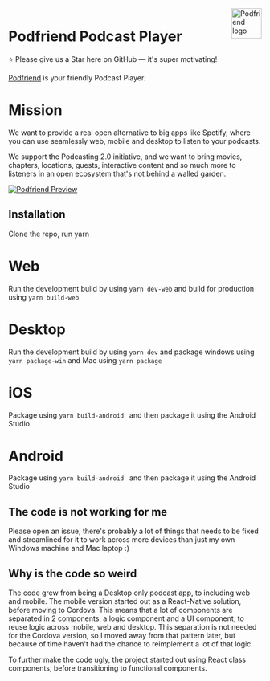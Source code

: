 <a href="https://www.podfriend.com/">
    <img src="https://www.podfriend.com/img/podfriend-logo-retina.png" alt="Podfriend logo" title="Podfriend" align="right" height="60" />
</a>

# Podfriend Podcast Player

:star: Please give us a Star here on GitHub — it's super motivating!

[Podfriend](https://www.podfriend.com) is your friendly Podcast Player.

# Mission
We want to provide a real open alternative to big apps like Spotify, where you can use seamlessly web, mobile and desktop to listen to your podcasts.

We support the Podcasting 2.0 initiative, and we want to bring movies, chapters, locations, guests, interactive content and so much more to listeners in an open ecosystem that's not behind a walled garden.

[![Podfriend Preview](https://www.podfriend.com/img/app-preview.png)](https://www.podfriend.com/)

## Installation

Clone the repo, run yarn

# Web
Run the development build by using `yarn dev-web` and build for production using `yarn build-web`

# Desktop
Run the development build by using `yarn dev` and package windows using `yarn package-win` and Mac using `yarn package`

# iOS
Package using `yarn build-android ` and then package it using the Android Studio

# Android
Package using `yarn build-android ` and then package it using the Android Studio

## The code is not working for me
Please open an issue, there's probably a lot of things that needs to be fixed and streamlined for it to work across more devices than just my own Windows machine and Mac laptop :)

## Why is the code so weird
The code grew from being a Desktop only podcast app, to including web and mobile. The mobile version started out as a React-Native solution, before moving to Cordova. This means that a lot of components are separated in 2 components, a logic component and a UI component, to reuse logic across mobile, web and desktop. This separation is not needed for the Cordova version, so I moved away from that pattern later, but because of time haven't had the chance to reimplement a lot of that logic.

To further make the code ugly, the project started out using React class components, before transitioning to functional components.
